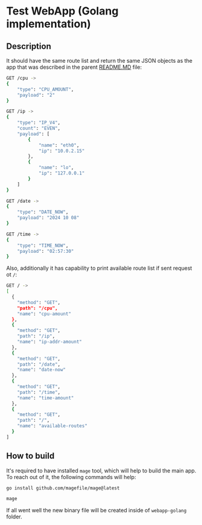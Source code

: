 # Test WebApp (Golang implementation)
## Description
It should have the same route list and return the same JSON objects as the app that was described in the parent [README.MD](../README.MD) file:

```bash
GET /cpu ->
{
    "type": "CPU_AMOUNT",
    "payload": "2"
}

GET /ip ->
{
    "type": "IP_V4",
    "count": "EVEN",
    "payload": [
        {
            "name": "eth0",
            "ip": "10.0.2.15"
        },
        {
            "name": "lo",
            "ip": "127.0.0.1"
        }
    ]
}

GET /date ->
{
    "type": "DATE_NOW",
    "payload": "2024 10 08"
}

GET /time ->
{
    "type": "TIME_NOW",
    "payload": "02:57:30"
}
```

Also, additionally it has capability to print available route list if sent request ot `/`:
```bash
GET / ->
[
  {
    "method": "GET",
    "path": "/cpu",
    "name": "cpu-amount"
  },
  {
    "method": "GET",
    "path": "/ip",
    "name": "ip-addr-amount"
  },
  {
    "method": "GET",
    "path": "/date",
    "name": "date-now"
  },
  {
    "method": "GET",
    "path": "/time",
    "name": "time-amount"
  },
  {
    "method": "GET",
    "path": "/",
    "name": "available-routes"
  }
]
```

## How to build
It's required to have installed `mage` tool, which will help to build the main app. To reach out of it, the following commands will help:
```bash
go install github.com/magefile/mage@latest

mage
```
If all went well the new binary file will be created inside of `webapp-golang` folder.

